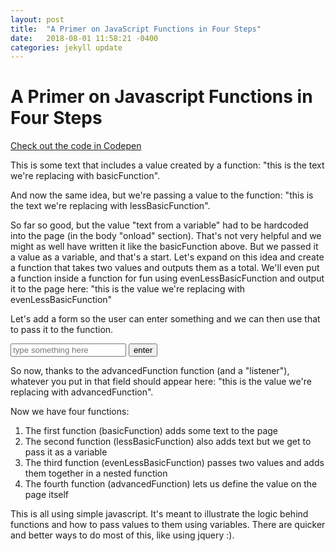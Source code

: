 ```yaml
---
layout: post
title:  "A Primer on JavaScript Functions in Four Steps"
date:   2018-08-01 11:58:21 -0400
categories: jekyll update
---
```


 <h1>A Primer on Javascript Functions in Four Steps</h1>
  <p><a href="https://codepen.io/studiozut/pen/mjpKLZ">Check out the code in Codepen</a></p>
  <p>This is some text that includes a value created by a function: "<span id="basicVar">this is the text we're replacing with basicFunction</span>".</p>
  <p>And now the same idea, but we're passing a value to the function: "<span id="lessBasicVar">this is the text we're replacing with lessBasicFunction</span>".</p>
  <p>So far so good, but the value "text from a variable" had to be hardcoded into the page (in the body "onload" section). That's not very helpful and we might as well have written it like the basicFunction above. But we passed it a value as a variable, and that's a start. Let's expand on this idea and create a function that takes two values and outputs them as a total. We'll even put a function inside a function for fun using evenLessBasicFunction and output it to the page here: "<span id="evenLessBasicVar">this is the value we're replacing with evenLessBasicFunction</span>"</p> 
    <p>Let's add a form so the user can enter something and we can then use that to pass it to the function.</p>
  <input id="formValue" class="the-class" placeholder="type something here">
  <button id="submitButton">enter</button>
  <p>So now, thanks to the advancedFunction function (and a "listener"), whatever you put in that field should appear here: "<span id="advancedVar">this is the value we're replacing with advancedFunction</span>".</p>
  <p>Now we have four functions:</p>
  <ol>
    <li>The first function (basicFunction) adds some text to the page</li>
    <li>The second function (lessBasicFunction) also adds text but we get to pass it as a variable</li>
    <li>The third function (evenLessBasicFunction) passes two values and adds them together in a nested function</li>
    <li>The fourth function (advancedFunction) lets us define the value on the page itself</li>
  </ol>
<p>This is all using simple javascript. It's meant to illustrate the logic behind functions and how to pass values to them using variables. There are quicker and better ways to do most of this, like using jquery :). 
